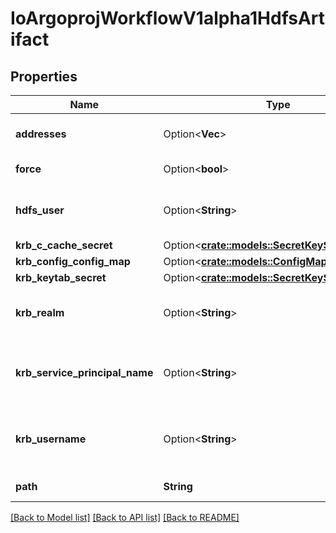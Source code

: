 # IoArgoprojWorkflowV1alpha1HdfsArtifact

## Properties

Name | Type | Description | Notes
------------ | ------------- | ------------- | -------------
**addresses** | Option<**Vec<String>**> | Addresses is accessible addresses of HDFS name nodes | [optional]
**force** | Option<**bool**> | Force copies a file forcibly even if it exists | [optional]
**hdfs_user** | Option<**String**> | HDFSUser is the user to access HDFS file system. It is ignored if either ccache or keytab is used. | [optional]
**krb_c_cache_secret** | Option<[**crate::models::SecretKeySelector**](SecretKeySelector.md)> |  | [optional]
**krb_config_config_map** | Option<[**crate::models::ConfigMapKeySelector**](ConfigMapKeySelector.md)> |  | [optional]
**krb_keytab_secret** | Option<[**crate::models::SecretKeySelector**](SecretKeySelector.md)> |  | [optional]
**krb_realm** | Option<**String**> | KrbRealm is the Kerberos realm used with Kerberos keytab It must be set if keytab is used. | [optional]
**krb_service_principal_name** | Option<**String**> | KrbServicePrincipalName is the principal name of Kerberos service It must be set if either ccache or keytab is used. | [optional]
**krb_username** | Option<**String**> | KrbUsername is the Kerberos username used with Kerberos keytab It must be set if keytab is used. | [optional]
**path** | **String** | Path is a file path in HDFS | 

[[Back to Model list]](../README.md#documentation-for-models) [[Back to API list]](../README.md#documentation-for-api-endpoints) [[Back to README]](../README.md)


